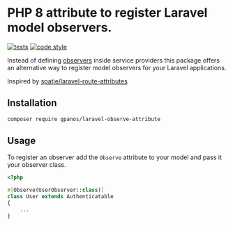 # PHP 8 attribute to register Laravel model observers. 

[![tests](https://github.com/gpanos/laravel-observe-attribute/actions/workflows/tests.yml/badge.svg)](https://github.com/gpanos/laravel-observe-attribute/actions/workflows/tests.yml)
[![code style](https://github.com/gpanos/laravel-observe-attribute/actions/workflows/code-style.yml/badge.svg)](https://github.com/gpanos/laravel-observe-attribute/actions/workflows/code-style.yml)

Instead of defining [observers](https://laravel.com/docs/8.x/eloquent#observers) inside service providers this package offers an alternative way to register model observers for your Laravel applications.

Inspired by [spatie/laravel-route-attributes](https://github.com/spatie/laravel-route-attributes)

## Installation 

```bash
composer require gpanos/laravel-observe-attribute
```

## Usage 

To register an observer add the `Observe` attribute to your model and pass it your observer class.

```php 
<?php

#[Observe(UserObserver::class)]
class User extends Authenticatable
{
    ...
}
```



